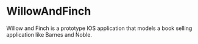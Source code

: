 # WillowAndFinch
Willow and Finch is a prototype IOS application that models a book selling application like Barnes and Noble.
